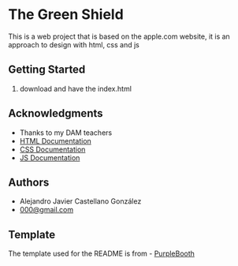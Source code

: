# The Green Shield

This is a web project that is based on the apple.com website, it is an approach to design with html, css and js

## Getting Started
1. download and have the index.html

## Acknowledgments
- Thanks to my DAM teachers
- [HTML Documentation](https://www.w3schools.com/html/default.asp)
- [CSS Documentation](https://www.w3schools.com/css/default.asp)
- [JS Documentation](https://www.w3schools.com/js/default.asp)

## Authors
- Alejandro Javier Castellano González
- 000@gmail.com

## Template
The template used for the README is from - [PurpleBooth](https://github.com/PurpleBooth/a-good-readme-template)